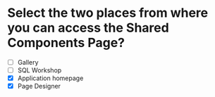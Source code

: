 # Select the two places from where you can access the Shared Components Page?

- [ ] Gallery
- [ ] SQL Workshop
- [x] Application homepage
- [x] Page Designer